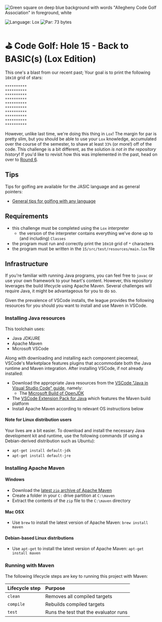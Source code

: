 ![Green square on deep blue background with words "Allegheny Code Golf Association" in foreground, white](https://github.com/allegheny-college-cmpsc-201-spring-2024/golf/assets/1552764/d3ee6a91-74c9-482b-84eb-ec9a2e8dee05)

![Language: Lox](https://img.shields.io/badge/Language-Lox-pink.svg)
![Par: 73 bytes](https://img.shields.io/badge/Par-73_bytes-green)

# ⛳ Code Golf: Hole 15 - Back to BASIC(s) (Lox Edition)

This one's a blast from our recent past; Your goal is to print the following `10`x`10` grid of stars:
```
**********
**********
**********
**********
**********
**********
**********
**********
**********
**********
```
However, unlike last time, we're doing this thing in `Lox`! The margin for par is pretty slim, but you should be able to use
your `Lox` knowledge, accumulated over the course of the semester, to shave at least `33%` (or more!) off of the code. This
challenge is a bit different, as the solution _is not in the repository history_! If you'd like to revisit how this was
implemented in the past, head on over to [Round 6](https://github.com/Allegheny-Code-Colf-Association/season-spring-2024/tree/round-6).

## Tips

Tips for golfing are available for the JASIC language and as general pointers:

* [General tips for golfing with any language](https://codegolf.stackexchange.com/questions/5285/tips-for-golfing-in-all-languages)

## Requirements

* this challenge must be completed using the `Lox` interpreter
  * the version of the interpreter contains everything we've done up to (and including) `Classes`
* the program must run and correctly print the `10`x`10` grid of `*` characters
* the program must be written in the `15/src/test/resources/main.lox` file

## Infrastructure

If you're familiar with running Java programs, you can feel free to `javac` or use your own framework to your heart's content. 
However, this repository leverages the build lifecycle using Apache Maven. Several challenges will require Java, it might be advantageous 
for you to do so.

Given the prevalence of VSCode installs, the league provides the following resources for you should you want to install and use
Maven in VSCode.

### Installing Java resources 

This toolchain uses:

* Java JDK/JRE
* Apache Maven
* Microsoft VSCode

Along with downloading and installing each component piecemeal, VSCode's Marketplace features plugins that accommodate both the Java runtime and Maven integration. After installing VSCode, if not already installed:

* Download the appropriate Java resources from the [VSCode "Java in Visual Studio Code" guide](https://code.visualstudio.com/docs/languages/java), namely:
  * The [Microsoft Build of OpenJDK](https://www.microsoft.com/openjdk)
* The [VSCode Extension Pack for Java](https://code.visualstudio.com/docs/java/java-build) which features the Maven build platform
* Install Apache Maven according to relevant OS instructions below

#### Note for Linux distribution users

Your lives are a bit easier. To download and install the necessary Java development kit and runtime, use the following commands (if using a Debian-derived distribution such as Ubuntu):

* `apt-get install default-jdk`
* `apt-get install default-jre`

### Installing Apache Maven

#### Windows

* Download the [latest `zip` archive of Apache Maven](https://dlcdn.apache.org/maven/maven-3/3.9.6/binaries/apache-maven-3.9.6-bin.zip)
* Create a folder in your `C:` drive partition at `C:\maven`
* Extract the contents of the `zip` file to the `C:\maven` directory

#### Mac OSX

* Use `brew` to install the latest version of Apache Maven: `brew install maven`

#### Debian-based Linux distributions

* Use `apt-get` to install the latest version of Apache Maven: `apt-get install maven`

### Running with Maven

The following lifecycle steps are key to running this project with Maven:

|Lifecycle step |Purpose |
|:--------------|:-------|
|`clean`        |Removes all compiled targets |
|`compile`      |Rebuilds compiled targets|
|`test`         |Runs the test that the evaluator runs|
